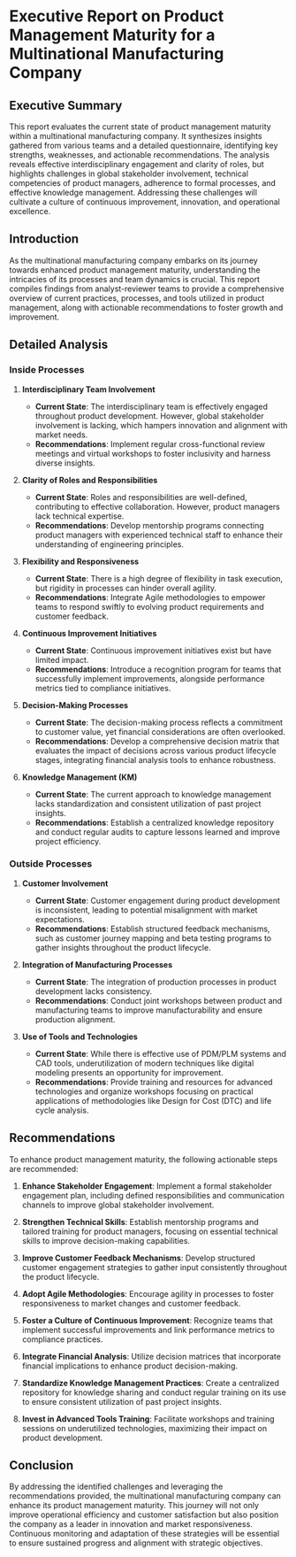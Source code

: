 # Executive Report on Product Management Maturity for a Multinational Manufacturing Company

## Executive Summary
This report evaluates the current state of product management maturity within a multinational manufacturing company. It synthesizes insights gathered from various teams and a detailed questionnaire, identifying key strengths, weaknesses, and actionable recommendations. The analysis reveals effective interdisciplinary engagement and clarity of roles, but highlights challenges in global stakeholder involvement, technical competencies of product managers, adherence to formal processes, and effective knowledge management. Addressing these challenges will cultivate a culture of continuous improvement, innovation, and operational excellence.

## Introduction
As the multinational manufacturing company embarks on its journey towards enhanced product management maturity, understanding the intricacies of its processes and team dynamics is crucial. This report compiles findings from analyst-reviewer teams to provide a comprehensive overview of current practices, processes, and tools utilized in product management, along with actionable recommendations to foster growth and improvement.

## Detailed Analysis

### Inside Processes

1. **Interdisciplinary Team Involvement**
   - **Current State**: The interdisciplinary team is effectively engaged throughout product development. However, global stakeholder involvement is lacking, which hampers innovation and alignment with market needs.
   - **Recommendations**: Implement regular cross-functional review meetings and virtual workshops to foster inclusivity and harness diverse insights.

2. **Clarity of Roles and Responsibilities**
   - **Current State**: Roles and responsibilities are well-defined, contributing to effective collaboration. However, product managers lack technical expertise.
   - **Recommendations**: Develop mentorship programs connecting product managers with experienced technical staff to enhance their understanding of engineering principles.

3. **Flexibility and Responsiveness**
   - **Current State**: There is a high degree of flexibility in task execution, but rigidity in processes can hinder overall agility.
   - **Recommendations**: Integrate Agile methodologies to empower teams to respond swiftly to evolving product requirements and customer feedback.

4. **Continuous Improvement Initiatives**
   - **Current State**: Continuous improvement initiatives exist but have limited impact.
   - **Recommendations**: Introduce a recognition program for teams that successfully implement improvements, alongside performance metrics tied to compliance initiatives.

5. **Decision-Making Processes**
   - **Current State**: The decision-making process reflects a commitment to customer value, yet financial considerations are often overlooked.
   - **Recommendations**: Develop a comprehensive decision matrix that evaluates the impact of decisions across various product lifecycle stages, integrating financial analysis tools to enhance robustness.

6. **Knowledge Management (KM)**
   - **Current State**: The current approach to knowledge management lacks standardization and consistent utilization of past project insights.
   - **Recommendations**: Establish a centralized knowledge repository and conduct regular audits to capture lessons learned and improve project efficiency.

### Outside Processes

1. **Customer Involvement**
   - **Current State**: Customer engagement during product development is inconsistent, leading to potential misalignment with market expectations.
   - **Recommendations**: Establish structured feedback mechanisms, such as customer journey mapping and beta testing programs to gather insights throughout the product lifecycle.

2. **Integration of Manufacturing Processes**
   - **Current State**: The integration of production processes in product development lacks consistency.
   - **Recommendations**: Conduct joint workshops between product and manufacturing teams to improve manufacturability and ensure production alignment.

3. **Use of Tools and Technologies**
   - **Current State**: While there is effective use of PDM/PLM systems and CAD tools, underutilization of modern techniques like digital modeling presents an opportunity for improvement.
   - **Recommendations**: Provide training and resources for advanced technologies and organize workshops focusing on practical applications of methodologies like Design for Cost (DTC) and life cycle analysis.

## Recommendations
To enhance product management maturity, the following actionable steps are recommended:

1. **Enhance Stakeholder Engagement**: Implement a formal stakeholder engagement plan, including defined responsibilities and communication channels to improve global stakeholder involvement.
   
2. **Strengthen Technical Skills**: Establish mentorship programs and tailored training for product managers, focusing on essential technical skills to improve decision-making capabilities.

3. **Improve Customer Feedback Mechanisms**: Develop structured customer engagement strategies to gather input consistently throughout the product lifecycle.

4. **Adopt Agile Methodologies**: Encourage agility in processes to foster responsiveness to market changes and customer feedback.

5. **Foster a Culture of Continuous Improvement**: Recognize teams that implement successful improvements and link performance metrics to compliance practices.

6. **Integrate Financial Analysis**: Utilize decision matrices that incorporate financial implications to enhance product decision-making.

7. **Standardize Knowledge Management Practices**: Create a centralized repository for knowledge sharing and conduct regular training on its use to ensure consistent utilization of past project insights.

8. **Invest in Advanced Tools Training**: Facilitate workshops and training sessions on underutilized technologies, maximizing their impact on product development.

## Conclusion
By addressing the identified challenges and leveraging the recommendations provided, the multinational manufacturing company can enhance its product management maturity. This journey will not only improve operational efficiency and customer satisfaction but also position the company as a leader in innovation and market responsiveness. Continuous monitoring and adaptation of these strategies will be essential to ensure sustained progress and alignment with strategic objectives.